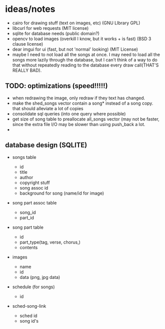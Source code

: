 # ideas/notes
- cairo for drawing stuff (text on images, etc)  (GNU LIbrary GPL)
- libcurl for web requests  (MIT license)
- sqlite for database needs (public domain?)
- opencv to load images (overkill I know, but it works + is fast) (BSD 3 clause license) 
- dear imgui for ui (fast, but not 'normal' looking) (MIT License)
- maybe I need to not load all the songs at once. I may need to load all the songs 
  more lazily through the database, but I can't think of a way to do that without
  repeatedly reading to the database every draw call(THAT'S REALLY BAD). 

## TODO: optimizations (speed!!!!!)
- when redrawing the image, only redraw if they text has changed.
- make the shed_songs vector contain a song* instead of a song copy. 
  that should alleviate a lot of copies
- consolidate sql queries (into one query where possible)
- get size of song table to preallocate all_songs vector (may not be faster, since the extra file I/O may be slower than using push_back a lot.
- 

## database design (SQLITE)
- songs table
    - id 
    - title
    - author
    - copyright stuff
    - song assoc id 
    - background for song (name/id for image)

- song part assoc table
   - song_id
   - part_id

- song part table
    - id 
    - part_type(tag, verse, chorus,)
    - contents

- images
    - name
    - id
    - data (png, jpg data)

- schedule (for songs)
    - id

- sched-song-link
    - sched id 
    - song id's




